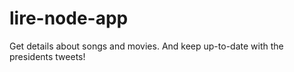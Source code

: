 # lire-node-app

Get details about songs and movies. And keep up-to-date with the presidents tweets!
